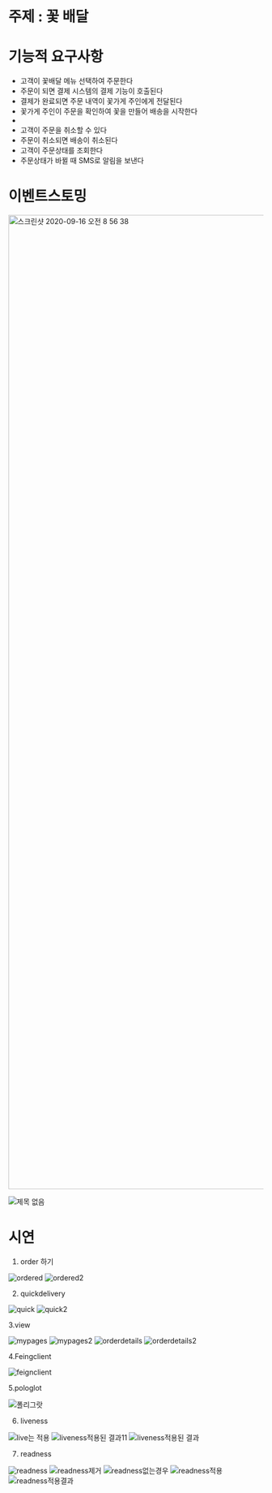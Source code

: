 # 주제 : 꽃 배달 

# 기능적 요구사항
- 고객이 꽃배달 메뉴 선택하여 주문한다
- 주문이 되면 결제 시스템의 결제 기능이 호출된다
- 결제가 완료되면 주문 내역이 꽃가게 주인에게 전달된다
- 꽃가게 주인이 주문을 확인하여 꽃을 만들어 배송을 시작한다
- 
- 고객이 주문을 취소할 수 있다
- 주문이 취소되면 배송이 취소된다
- 고객이 주문상태를 조회한다
- 주문상태가 바뀔 때 SMS로 알림을 보낸다

# 이벤트스토밍
<img width="1920" alt="스크린샷 2020-09-16 오전 8 56 38" src="https://user-images.githubusercontent.com/29944530/93278534-ee013880-f7ff-11ea-8787-86510a5ddacc.png">


![제목 없음](https://user-images.githubusercontent.com/68719232/93425919-f63b9f80-f8f5-11ea-9faf-919ec4226530.jpg)

# 시연
1. order 하기

![ordered](https://user-images.githubusercontent.com/68719232/93425286-a01a2c80-f8f4-11ea-989b-a9deef1a7e8e.jpg)
![ordered2](https://user-images.githubusercontent.com/68719232/93425312-adcfb200-f8f4-11ea-816e-3219e5200e87.jpg)

2. quickdelivery

![quick](https://user-images.githubusercontent.com/68719232/93425328-b58f5680-f8f4-11ea-86db-db25150618dc.jpg)
![quick2](https://user-images.githubusercontent.com/68719232/93425333-b7591a00-f8f4-11ea-8ecf-1f6a94198c81.jpg)

3.view

![mypages](https://user-images.githubusercontent.com/68719232/93425371-cd66da80-f8f4-11ea-9316-bd6739ab1115.jpg)
![mypages2](https://user-images.githubusercontent.com/68719232/93425378-cf309e00-f8f4-11ea-9ece-460e5fc12736.jpg)
![orderdetails](https://user-images.githubusercontent.com/68719232/93425386-d2c42500-f8f4-11ea-9e7f-0c3e0226042e.jpg)
![orderdetails2](https://user-images.githubusercontent.com/68719232/93425388-d48de880-f8f4-11ea-962e-cb5536e66a20.jpg)

4.Feingclient

![feignclient](https://user-images.githubusercontent.com/68719232/93425403-dbb4f680-f8f4-11ea-81d0-7ac4d985390f.jpg)

5.pologlot

![폴리그랏](https://user-images.githubusercontent.com/68719232/93425440-f1c2b700-f8f4-11ea-9f64-a347666572b5.jpg)


6. liveness

![live는 적용](https://user-images.githubusercontent.com/68719232/93425540-2c2c5400-f8f5-11ea-8eee-48f399a839c9.jpg)
![liveness적용된 결과11](https://user-images.githubusercontent.com/68719232/93425481-0dc65880-f8f5-11ea-813a-2eed7f1b1a85.jpg)
![liveness적용된 결과](https://user-images.githubusercontent.com/68719232/93425486-1028b280-f8f5-11ea-8c15-86272b973b3b.jpg)

7. readness

![readness](https://user-images.githubusercontent.com/68719232/93425586-449c6e80-f8f5-11ea-8ad5-f066c489acf6.jpg)
![readness제거](https://user-images.githubusercontent.com/68719232/93425602-4bc37c80-f8f5-11ea-858f-f9359f61eacc.jpg)
![readness없는경우](https://user-images.githubusercontent.com/68719232/93425621-54b44e00-f8f5-11ea-83ec-48aa7d18fe41.jpg)
![readness적용](https://user-images.githubusercontent.com/68719232/93425635-5aaa2f00-f8f5-11ea-9732-6522b717b46d.jpg)
![readness적용결과](https://user-images.githubusercontent.com/68719232/93425645-5f6ee300-f8f5-11ea-9ce1-929e92eded10.jpg)
